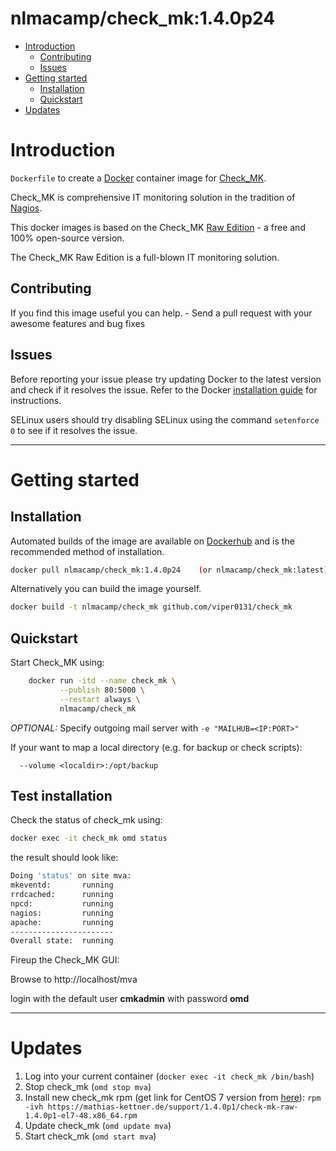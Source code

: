 # nlmacamp/check_mk:1.4.0p24

- [Introduction](#introduction)
  - [Contributing](#contributing)
  - [Issues](#issues)
- [Getting started](#getting-started)
  - [Installation](#installation)
  - [Quickstart](#quickstart)
- [Updates](#updates)


# Introduction

`Dockerfile` to create a [Docker](https://www.docker.com/) container image for [Check_MK](https://mathias-kettner.de/check_mk.html).

Check_MK is comprehensive IT monitoring solution in the tradition of [Nagios](https://www.nagios.org/).

This docker images is based on the Check_MK [Raw Edition](http://mathias-kettner.com/check_mk_introduction.html) - a free and 100% open-source version.

The Check_MK Raw Edition is a full-blown IT monitoring solution.

## Contributing

If you find this image useful you can help. - Send a pull request with your awesome features and bug fixes


## Issues

Before reporting your issue please try updating Docker to the latest version and check if it resolves the issue. Refer to the Docker [installation guide](https://docs.docker.com/installation) for instructions.

SELinux users should try disabling SELinux using the command `setenforce 0` to see if it resolves the issue.

----------

# Getting started

## Installation

Automated builds of the image are available on [Dockerhub](https://hub.docker.com/r/nlmacamp/check_mk) and is the recommended method of installation.

```bash
docker pull nlmacamp/check_mk:1.4.0p24    (or nlmacamp/check_mk:latest)
```

Alternatively you can build the image yourself.

```bash
docker build -t nlmacamp/check_mk github.com/viper0131/check_mk
```

## Quickstart

Start Check_MK using:

```bash
    docker run -itd --name check_mk \
           --publish 80:5000 \
           --restart always \
           nlmacamp/check_mk
```

*OPTIONAL:* Specify outgoing mail server with `-e "MAILHUB=<IP:PORT>"`

If your want to map a local directory (e.g. for backup or check scripts):

```
  --volume <localdir>:/opt/backup
```

## Test installation

Check the status of check_mk using:

```bash
docker exec -it check_mk omd status
```

the result should look like:

```bash
Doing 'status' on site mva:
mkeventd:       running
rrdcached:      running
npcd:           running
nagios:         running
apache:         running
-----------------------
Overall state:  running
```


Fireup the Check_MK GUI:

Browse to http://localhost/mva

login with the default user **cmkadmin** with password **omd**

----------

# Updates

1. Log into your current container (`docker exec -it check_mk /bin/bash`)
2. Stop check_mk (`omd stop mva`)
3. Install new check_mk rpm (get link for CentOS 7 version from [here](http://mathias-kettner.com/check_mk_download.php?HTML=yes)): `rpm -ivh https://mathias-kettner.de/support/1.4.0p1/check-mk-raw-1.4.0p1-el7-48.x86_64.rpm`
4. Update check_mk (`omd update mva`)
5. Start check_mk (`omd start mva`)


